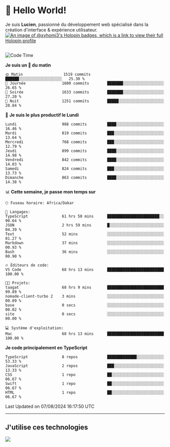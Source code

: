 # 👋 Hello World!

Je suis **Lucien**, passionné du développement web spécialisé dans la création d'interface & expérience utilisateur.
[![An image of @xyhomi3's Holopin badges, which is a link to view their full Holopin profile](https://holopin.me/xyhomi3)](https://holopin.io/@xyhomi3)

##

<!--START_SECTION:waka-->
![Code Time](http://img.shields.io/badge/Code%20Time-1%2C723%20hrs%2044%20mins-blue)

**Je suis un 🐤 du matin** 

```text
🌞 Matin                  1519 commits        ██████░░░░░░░░░░░░░░░░░░░   25.30 % 
🌆 Journée                1600 commits        ███████░░░░░░░░░░░░░░░░░░   26.65 % 
🌃 Soirée                 1633 commits        ███████░░░░░░░░░░░░░░░░░░   27.20 % 
🌙 Nuit                   1251 commits        █████░░░░░░░░░░░░░░░░░░░░   20.84 % 
```
📅 **Je suis le plus productif le Lundi** 

```text
Lundi                    988 commits         ████░░░░░░░░░░░░░░░░░░░░░   16.46 % 
Mardi                    819 commits         ███░░░░░░░░░░░░░░░░░░░░░░   13.64 % 
Mercredi                 768 commits         ███░░░░░░░░░░░░░░░░░░░░░░   12.79 % 
Jeudi                    899 commits         ████░░░░░░░░░░░░░░░░░░░░░   14.98 % 
Vendredi                 842 commits         ████░░░░░░░░░░░░░░░░░░░░░   14.03 % 
Samedi                   824 commits         ███░░░░░░░░░░░░░░░░░░░░░░   13.73 % 
Dimanche                 863 commits         ████░░░░░░░░░░░░░░░░░░░░░   14.38 % 
```


📊 **Cette semaine, je passe mon temps sur** 

```text
🕑︎ Fuseau horaire: Africa/Dakar

💬 Langages: 
TypeScript               61 hrs 50 mins      ███████████████████████░░   90.64 % 
JSON                     2 hrs 59 mins       █░░░░░░░░░░░░░░░░░░░░░░░░   04.39 % 
Text                     52 mins             ░░░░░░░░░░░░░░░░░░░░░░░░░   01.27 % 
Markdown                 37 mins             ░░░░░░░░░░░░░░░░░░░░░░░░░   00.93 % 
Bash                     36 mins             ░░░░░░░░░░░░░░░░░░░░░░░░░   00.90 % 

🔥 Éditeurs de code: 
VS Code                  68 hrs 13 mins      █████████████████████████   100.00 % 

🐱‍💻 Projets: 
taagat                   68 hrs 9 mins       █████████████████████████   99.89 % 
nomade-client-turbo 2    3 mins              ░░░░░░░░░░░░░░░░░░░░░░░░░   00.09 % 
base                     0 secs              ░░░░░░░░░░░░░░░░░░░░░░░░░   00.02 % 
site                     0 secs              ░░░░░░░░░░░░░░░░░░░░░░░░░   00.00 % 

💻 Système d'exploitation: 
Mac                      68 hrs 13 mins      █████████████████████████   100.00 % 
```

**Je code principalement en TypeScript** 

```text
TypeScript               8 repos             █████████████░░░░░░░░░░░░   53.33 % 
JavaScript               2 repos             ███░░░░░░░░░░░░░░░░░░░░░░   13.33 % 
CSS                      1 repo              ██░░░░░░░░░░░░░░░░░░░░░░░   06.67 % 
Swift                    1 repo              ██░░░░░░░░░░░░░░░░░░░░░░░   06.67 % 
HTML                     1 repo              ██░░░░░░░░░░░░░░░░░░░░░░░   06.67 % 
```




 Last Updated on 07/08/2024 16:17:50 UTC
<!--END_SECTION:waka-->
---

## J'utilise ces technologies

<p align="left">
  <a href="https://skillicons.dev">
    <img src="https://skillicons.dev/icons?i=ts,js,md,scss,tailwind,react,docker,express,astro,vite,nextjs,vercel,figma,ableton" />
  </a>
</p>

